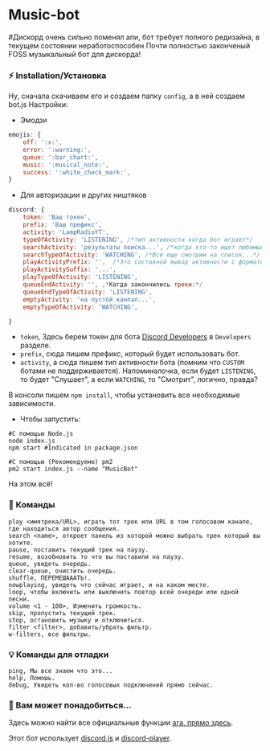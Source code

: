 # Music-bot

#Дискорд очень сильно поменял апи, бот требует полного редизайна, в текущем состоянии неработоспособен
Почти полностью законченый FOSS музыкальный бот для дискорда!

### ⚡ Installation/Установка

Ну, сначала скачиваем его и создаем папку `config`, а в ней создаем bot.js
Настройки:

- Эмодзи

```js
emojis: {
    off: ':x:',
    error: ':warning:',
    queue: ':bar_chart:',
    music: ':musical_note:',
    success: ':white_check_mark:',
}
```

- Для авторизации и других ништяков

```js
discord: {
    token: 'Ваш токен',
    prefix: 'Ваш префикс',
    activity: 'LampRadioYT',
    typeOfActivity: 'LISTENING', /*тип активности когда бот играет*/
    searchActivity: 'результаты поиска...', /*когда кто-то ищет любимый трек*/
    searchTypeOfActivity: 'WATCHING', /*Всё еще смотрим на список...*/
    playActivityPrefix: '',  /*Это составной вывод активности с форматом : playActivityPrefix,${track.title}, playActivitySuffix*/
    playActivitySuffix: '...',
    playTypeOfActivity: 'LISTENING',
    queueEndActivity: '', ,*Когда закончились треки:*/
    queueEndTypeOfActivity: 'LISTENING',
    emptyActivity: 'на пустой канлал...',
    emptyTypeOfActivity: 'WATCHING',

}
```

- `token`, Здесь берем токен для бота [Discord Developers](https://discordapp.com/developers/applications) в `Developers` разделе.
- `prefix`, сюда пишем префикс, который будет использовать бот.
- `activity`, а сюда пишем тип активности бота (помним что `CUSTOM` ботами не поддерживается).
Напоминалочка, если будет `LISTENING`, то будет "Слушает", а если `WATCHING`, то "Смотрит", логично, правда?


В консоли пишем `npm install`, чтобы установить все необходимые зависимости.

- Чтобы запустить:

```
#С помощью Node.js
node index.js
npm start #Indicated in package.json

#С помощью (Рекомендуемо) pm2
pm2 start index.js --name "MusicBot"
```
На этом всё!

### 🎵 Команды

```
play <имятрека/URL>, играть тот трек или URL в том голосовом канале, где находиться автор сообщения.
search <name>, откроет панель из которой можно выбрать трек который вы хотите.
pause, поставить текущий трек на паузу.
resume, возобновить то что вы поставили на паузу.
queue, увидеть очередь.
clear-queue, очистить очередь.
shuffle, ПЕРЕМЕШАААТЬ!.
nowplaying, увидеть что сейчас играет, и на каком месте.
loop, чтобы включить или выключить повтор всей очереди или одной песни.
volume <1 - 100>, Изменить громкость.
skip, пропустить текущий трек.
stop, остановить музыку и отключиться.
filter <filter>, добавить/убрать фильтр.
w-filters, все фильтры.
```

### 💡 Команды для отладки

```
ping, Мы все знаем что это...
help, Помошь.
debug, Увидеть кол-во голосовых подключений прямо сейчас.
```

### 🏓 Вам может понадобиться...

Здесь можно найти все официальные функции [ага, прямо здесь](https://github.com/Androz2091/discord-player).

Этот бот использует [discord.js](https://www.npmjs.com/package/discord.js) и [discord-player](https://www.npmjs.com/package/discord-player).
